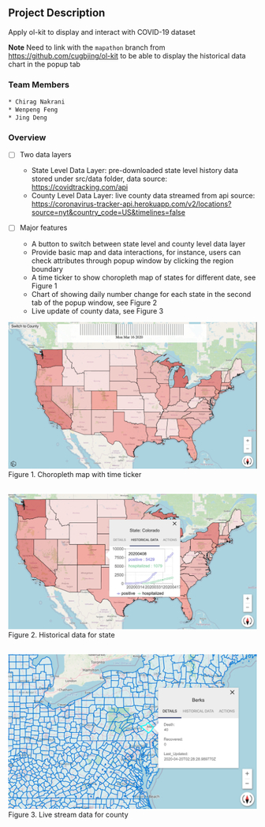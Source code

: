 ## Project Description
Apply ol-kit to display and interact with COVID-19 dataset

**Note** Need to link with the `mapathon` branch from https://github.com/cugbjing/ol-kit to be able to display the historical data chart in the popup tab

### Team Members
    * Chirag Nakrani
    * Wenpeng Feng
    * Jing Deng

### Overview
- [ ] Two data layers
    * State Level Data Layer: pre-downloaded state level history data stored under src/data folder, data source: https://covidtracking.com/api
    * County Level Data Layer: live county data streamed from api source: https://coronavirus-tracker-api.herokuapp.com/v2/locations?source=nyt&country_code=US&timelines=false

- [ ] Major features
    * A button to switch between state level and county level data layer
    * Provide basic map and data interactions, for instance, users can check attributes through popup window by clicking the region boundary
    * A time ticker to show choropleth map of states for different date, see Figure 1
    * Chart of showing daily number change for each state in the second tab of the popup window, see Figure 2
    * Live update of county data, see Figure 3


![Figure 1. Choropleth map with time ticker](/images/fig1.png)
Figure 1. Choropleth map with time ticker
<br/><br/>

![Figure 2. Historical data for state](/images/fig2.png)
Figure 2. Historical data for state
<br/><br/>

![Figure 3. Live stream data for county](/images/fig3.png)
Figure 3. Live stream data for county
